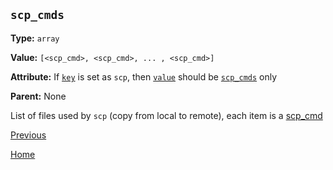 `scp_cmds`
----------

**Type:** `array`

**Value:** `[<scp_cmd>, <scp_cmd>, ... , <scp_cmd>]`

**Attribute:** If [`key`](key.md) is set as `scp`, then [`value`](value.md) should be [`scp_cmds`](scp_cmds.md) only

**Parent:** None

List of files used by `scp` (copy from local to remote), each item is a [scp_cmd](scp_cmd.md)  

[Previous](../deploygen.md)

[Home](../../index.md)